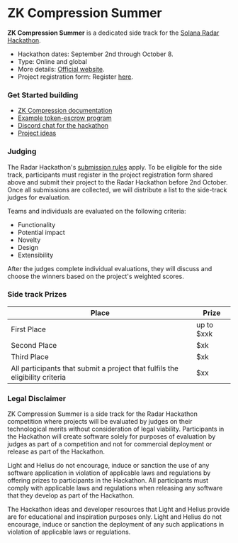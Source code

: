 # ZK Compression Summer 

**ZK Compression Summer** is a dedicated side track for the [Solana Radar Hackathon](https://www.colosseum.org/radar).

* Hackathon dates: September 2nd through October 8.
* Type: Online and global
* More details: [Official website](https://www.zkcompression.com/introduction/event).
* Project registration form: Register [here](https://forms.gle/2H8m4Uzv4syY8U3X8).


### Get Started building

* [ZK Compression documentation](https://www.zkcompression.com/)
* [Example token-escrow program](https://github.com/Lightprotocol/light-protocol/tree/main/examples/token-escrow/programs/token-escrow/src/escrow_with_pda)
* [Discord chat for the hackathon](https://discord.com/invite/qCv4Y7uYmh)
* [Project ideas](https://github.com/Lightprotocol/zk-compression-summer-hackathon/blob/main/ideas.md)

### Judging
The Radar Hackathon's [submission rules](https://www.colosseum.org/_app/immutable/assets/Solana%20Radar%20Hackathon%20Official%20Rules%202024.8c044e21.pdf) apply. To be eligible for the side track, participants must register in the project registration form shared above and submit their project to the Radar Hackathon before 2nd October. Once all submissions are collected, we will distribute a list to the side-track judges for evaluation.

Teams and individuals are evaluated on the following criteria:

* Functionality
* Potential impact
* Novelty
* Design
* Extensibility

After the judges complete individual evaluations, they will discuss and choose the winners based on the project's weighted scores.

### Side track Prizes

| Place                                           | Prize                                 |
|-------------------------------------------------|---------------------------------------|
| First Place                                     | up to $xxk |
| Second Place                                    | $xk     |
| Third Place                                     | $xk     |
| All participants that submit a project that fulfils the eligibility criteria        | $xx                 |



### Legal Disclaimer

ZK Compression Summer is a side track for the Radar Hackathon competition where projects will be evaluated by judges on their technological merits without consideration of legal viability. Participants in the Hackathon will create software solely for purposes of evaluation by judges as part of a competition and not for commercial deployment or release as part of the Hackathon.

Light and Helius do not encourage, induce or sanction the use of any software application in violation of applicable laws and regulations by offering prizes to participants in the Hackathon. All participants must comply with applicable laws and regulations when releasing any software that they develop as part of the Hackathon.

The Hackathon ideas and developer resources that Light and Helius provide are for educational and inspiration purposes only. Light and Helius do not encourage, induce or sanction the deployment of any such applications in violation of applicable laws or regulations.

